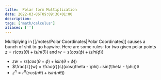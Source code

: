 ```yaml
---
title:  Polar form Multiplication
date: 2022-03-06T09:09:36+01:00
description: 
tags: ['math/calculus']
aliases: ['']
---
```

Multiplying in [[/notes/Polar Coordinates|Polar Coordinates]] causes a bunch of shit to go haywire. Here are some rules: for two given polar points $z = r(cos(\theta)+isin(\theta))$ and $w = s(cos(\phi)+isin(\phi))$

* $zw = rs(cos(\theta + \phi)+isin(\theta + \phi))$
* $\frac{z}{w} = \frac{r}{s}(cos(\theta - \phi)+isin(\theta - \phi))$
* $z^n = r^n(cos(n\theta)+isin(n\theta))$